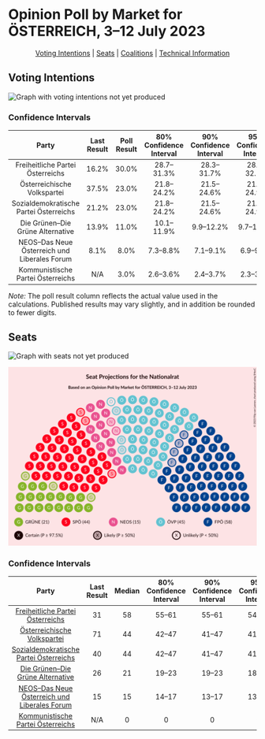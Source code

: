 # Opinion Poll by Market for ÖSTERREICH, 3–12 July 2023

<p align="center"><a href="#voting-intentions">Voting Intentions</a> | <a href="#seats">Seats</a> | <a href="#coalitions">Coalitions</a> | <a href="#technical-information">Technical Information</a></p>

## Voting Intentions

![Graph with voting intentions not yet produced](2023-07-12-Market.png "Voting Intentions")

### Confidence Intervals

| Party | Last Result | Poll Result | 80% Confidence Interval | 90% Confidence Interval | 95% Confidence Interval | 99% Confidence Interval |
|:-----:|:-----------:|:-----------:|:-----------------------:|:-----------------------:|:-----------------------:|:-----------------------:|
| Freiheitliche Partei Österreichs | 16.2% | 30.0% | 28.7–31.3% |28.3–31.7% |28.0–32.1% |27.4–32.7% |
| Österreichische Volkspartei | 37.5% | 23.0% | 21.8–24.2% |21.5–24.6% |21.2–24.9% |20.7–25.5% |
| Sozialdemokratische Partei Österreichs | 21.2% | 23.0% | 21.8–24.2% |21.5–24.6% |21.2–24.9% |20.7–25.5% |
| Die Grünen–Die Grüne Alternative | 13.9% | 11.0% | 10.1–11.9% |9.9–12.2% |9.7–12.5% |9.3–12.9% |
| NEOS–Das Neue Österreich und Liberales Forum | 8.1% | 8.0% | 7.3–8.8% |7.1–9.1% |6.9–9.3% |6.6–9.7% |
| Kommunistische Partei Österreichs | N/A | 3.0% | 2.6–3.6% |2.4–3.7% |2.3–3.9% |2.1–4.1% |

*Note:* The poll result column reflects the actual value used in the calculations. Published results may vary slightly, and in addition be rounded to fewer digits.

## Seats

![Graph with seats not yet produced](2023-07-12-Market-seats.png "Seats")

![Graph with seating plan not yet produced](2023-07-12-Market-seating-plan.png "Seating Plan")

### Confidence Intervals

| Party | Last Result | Median | 80% Confidence Interval | 90% Confidence Interval | 95% Confidence Interval | 99% Confidence Interval |
|:-----:|:-----------:|:------:|:-----------------------:|:-----------------------:|:-----------------------:|:-----------------------:|
| <a href="#freiheitliche-partei-österreichs">Freiheitliche Partei Österreichs</a> | 31 | 58 | 55–61 |55–61 |54–62 |53–63 |
| <a href="#österreichische-volkspartei">Österreichische Volkspartei</a> | 71 | 44 | 42–47 |41–47 |41–48 |40–49 |
| <a href="#sozialdemokratische-partei-österreichs">Sozialdemokratische Partei Österreichs</a> | 40 | 44 | 42–47 |41–47 |41–48 |40–49 |
| <a href="#die-grünen–die-grüne-alternative">Die Grünen–Die Grüne Alternative</a> | 26 | 21 | 19–23 |19–23 |18–24 |18–25 |
| <a href="#neos–das-neue-österreich-und-liberales-forum">NEOS–Das Neue Österreich und Liberales Forum</a> | 15 | 15 | 14–17 |13–17 |13–18 |12–18 |
| <a href="#kommunistische-partei-österreichs">Kommunistische Partei Österreichs</a> | N/A | 0 | 0 |0 |0 |0–7 |

